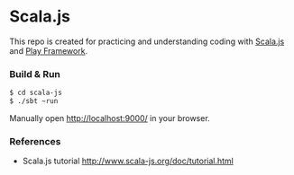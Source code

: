 # Scala.js

This repo is created for practicing and understanding coding with 
[Scala.js](http://www.scala-js.org/) and
[Play Framework](https://playframework.com/).

### Build & Run ###

```sh
$ cd scala-js
$ ./sbt ~run
```

Manually open [http://localhost:9000/](http://localhost:9000/) in your browser.

### References ###

- Scala.js tutorial http://www.scala-js.org/doc/tutorial.html